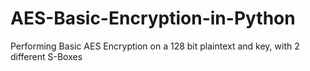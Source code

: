 # AES-Basic-Encryption-in-Python
Performing Basic AES Encryption on a 128 bit plaintext and key, with 2 different S-Boxes
